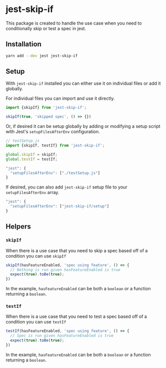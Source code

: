 # jest-skip-if

This package is created to handle the use case when you need to conditionally skip or test a spec in jest.

## Installation

```bash
yarn add --dev jest jest-skip-if 
```

## Setup

With `jest-skip-if` installed you can either use it on individual files or add it globally.

For individual files you can import and use it directly.

```js
import {skipIf} from 'jest-skip-if';

skipIf(true, 'skipped spec', () => {})
```

Or, if desired it can be setup globally by adding or modifying a setup script with Jest's `setupFilesAfterEnv` configuration.

```js
// testSetup.js
import {skipIf, testIf} from 'jest-skip-if';

global.skipIf = skipIf;
global.testIf = testIf;
```

```js
"jest": {
  "setupFilesAfterEnv": ["./testSetup.js"]
}
```

If desired, you can also add `jest-skip-if` setup file to your `setupFilesAfterEnv` array.

```js
"jest": {
  "setupFilesAfterEnv": ["jest-skip-if/setup"]
}
```

## Helpers

### `skipIf`
When there is a use case that you need to skip a spec based off of a condition you can use `skipIf`

```js
skipIf(hasFeatureEnabled, 'spec using feature', () => {
  // Nothing is run given hasFeatureEnabled is true
  expect(true).toBe(true);
})
```

In the example, `hasFeatureEnabled` can be both a `boolean` or a function returning a `boolean`.

### `testIf`

When there is a use case that you need to test a spec based off of a condition you can use `testIf`

```js
testIf(hasFeatureEnabled, 'spec using feature', () => {
  // Spec is run given hasFeatureEnabled is true
  expect(true).toBe(true);
})
```
In the example, `hasFeatureEnabled` can be both a `boolean` or a function returning a `boolean`.
